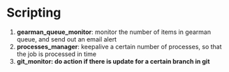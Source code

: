 # Scripting

1. <b>gearman_queue_monitor</b>: monitor the number of items in gearman queue, and send out an email alert
2. <b>processes_manager</b>: keepalive a certain number of processes, so that the job is processed in time
3. <b>git_monitor: do action if there is update for a certain branch in git
